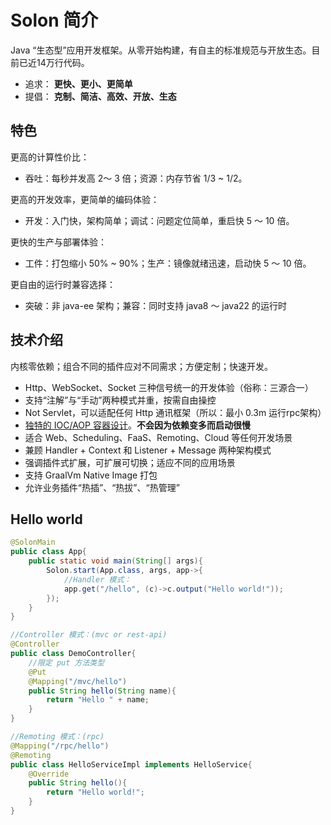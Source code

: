 # Solon 简介
Java “生态型”应用开发框架。从零开始构建，有自主的标准规范与开放生态。目前已近14万行代码。

* 追求： **更快、更小、更简单**
* 提倡： **克制、简洁、高效、开放、生态**

## 特色

更高的计算性价比：

* 吞吐：每秒并发高 2～ 3 倍；资源：内存节省 1/3 ~ 1/2。

更高的开发效率，更简单的编码体验：

* 开发：入门快，架构简单；调试：问题定位简单，重启快 5 ～ 10 倍。

更快的生产与部署体验：

* 工件：打包缩小 50% ~ 90%；生产：镜像就绪迅速，启动快 5 ～ 10 倍。

更自由的运行时兼容选择：

* 突破：非 java-ee 架构；兼容：同时支持 java8 ～  java22 的运行时



## 技术介绍

内核零依赖；组合不同的插件应对不同需求；方便定制；快速开发。

* Http、WebSocket、Socket 三种信号统一的开发体验（俗称：三源合一）
* 支持“注解”与“手动”两种模式并重，按需自由操控
* Not Servlet，可以适配任何 Http 通讯框架（所以：最小 0.3m 运行rpc架构）
* [独特的 IOC/AOP 容器设计](/article/241)。**不会因为依赖变多而启动很慢**
* 适合 Web、Scheduling、FaaS、Remoting、Cloud 等任何开发场景
* 兼顾 Handler + Context 和 Listener + Message 两种架构模式
* 强调插件式扩展，可扩展可切换；适应不同的应用场景
* 支持 GraalVm Native Image 打包
* 允许业务插件“热插”、“热拔”、“热管理”


## Hello world

```java
@SolonMain
public class App{
    public static void main(String[] args){
        Solon.start(App.class, args, app->{
            //Handler 模式：
            app.get("/hello", (c)->c.output("Hello world!"));
        });
    }
}

//Controller 模式：(mvc or rest-api)
@Controller
public class DemoController{
    //限定 put 方法类型
    @Put
    @Mapping("/mvc/hello")
    public String hello(String name){
        return "Hello " + name;
    }
}

//Remoting 模式：(rpc)
@Mapping("/rpc/hello")
@Remoting
public class HelloServiceImpl implements HelloService{
    @Override
    public String hello(){
        return "Hello world!";
    }
}
```